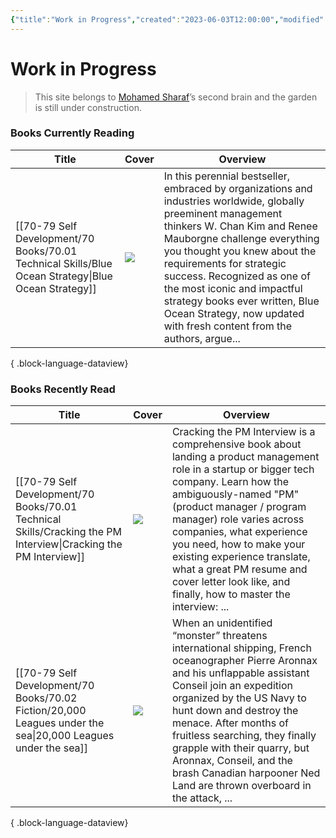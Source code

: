 ```yaml
---
{"title":"Work in Progress","created":"2023-06-03T12:00:00","modified":"2023-09-20T20:59:39","dg-publish":true,"dg-home":true,"permalink":"/readme/","tags":["gardenEntry"],"dgPassFrontmatter":true,"updated":"2023-09-20T20:59:39"}
---
```


# Work in Progress


> This site belongs to [Mohamed Sharaf](https://www.linkedin.com/in/mahmad-sharaf/)’s second brain and the garden is still under construction.



### Books Currently Reading


| Title                                                                                                  | Cover                                                                                                           | Overview                                                                                                                                                                                                                                                                                                                                                                                                         |
| ------------------------------------------------------------------------------------------------------ | --------------------------------------------------------------------------------------------------------------- | ---------------------------------------------------------------------------------------------------------------------------------------------------------------------------------------------------------------------------------------------------------------------------------------------------------------------------------------------------------------------------------------------------------------- |
| [[70-79 Self Development/70 Books/70.01 Technical Skills/Blue Ocean Strategy\|Blue Ocean Strategy]] | ![](https://images-na.ssl-images-amazon.com/images/S/compressed.photo.goodreads.com/books/1416445924i/4898.jpg) | In this perennial bestseller, embraced by organizations and industries worldwide, globally preeminent management thinkers W. Chan Kim and Renee Mauborgne challenge everything you thought you knew about the requirements for strategic success. Recognized as one of the most iconic and impactful strategy books ever written, Blue Ocean Strategy, now updated with fresh content from the authors, argue... |

{ .block-language-dataview}


### Books Recently Read

| Title                                                                                                              | Cover                                                                                                            | Overview                                                                                                                                                                                                                                                                                                                                                                                                         |
| ------------------------------------------------------------------------------------------------------------------ | ---------------------------------------------------------------------------------------------------------------- | ---------------------------------------------------------------------------------------------------------------------------------------------------------------------------------------------------------------------------------------------------------------------------------------------------------------------------------------------------------------------------------------------------------------- |
| [[70-79 Self Development/70 Books/70.01 Technical Skills/Cracking the PM Interview\|Cracking the PM Interview]] | ![](https://m.media-amazon.com/images/I/41QgO7VU5fL._SY445_SX342_.jpg)                                           | Cracking the PM Interview is a comprehensive book about landing a product management role in a startup or bigger tech company. Learn how the ambiguously-named "PM" (product manager / program manager) role varies across companies, what experience you need, how to make your existing experience translate, what a great PM resume and cover letter look like, and finally, how to master the interview: ... |
| [[70-79 Self Development/70 Books/70.02 Fiction/20,000 Leagues under the sea\|20,000 Leagues under the sea]]    | ![](https://images-na.ssl-images-amazon.com/images/S/compressed.photo.goodreads.com/books/1494979127i/33507.jpg) | When an unidentified “monster” threatens international shipping, French oceanographer Pierre Aronnax and his unflappable assistant Conseil join an expedition organized by the US Navy to hunt down and destroy the menace. After months of fruitless searching, they finally grapple with their quarry, but Aronnax, Conseil, and the brash Canadian harpooner Ned Land are thrown overboard in the attack, ... |

{ .block-language-dataview}
